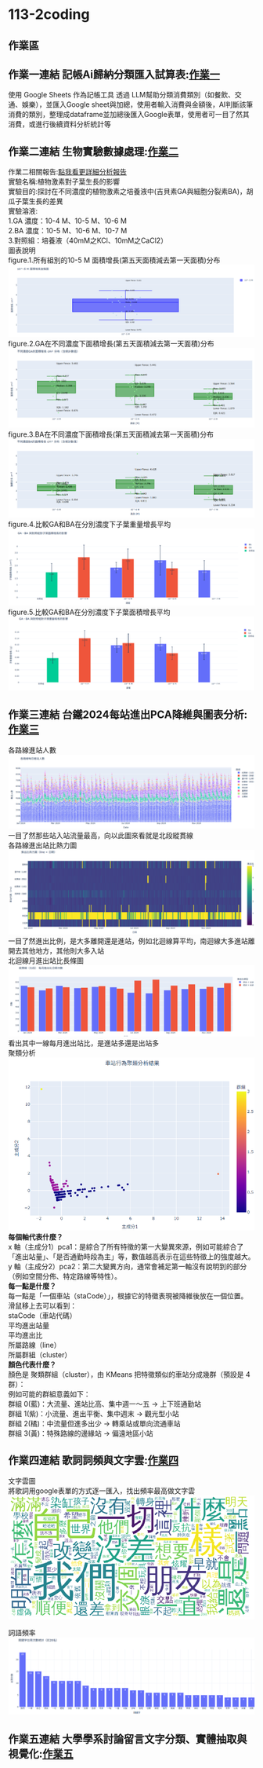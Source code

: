 # 113-2coding
## 作業區  
## **作業一連結 記帳Ai歸納分類匯入試算表:[作業一](https://github.com/kurakanja/113-2coding/blob/main/HW1.ipynb)**  
  
使用 Google Sheets 作為記帳工具 透過 LLM幫助分類消費類別（如餐飲、交通、娛樂），並匯入Google sheet與加總，使用者輸入消費與金額後，AI判斷該筆消費的類別，整理成dataframe並加總後匯入Google表單，使用者可一目了然其消費，或進行後續資料分析統計等    
## **作業二連結 生物實驗數據處理:[作業二](https://github.com/kurakanja/113-2coding/blob/main/%E7%94%9F%E7%89%A9%E6%A4%8D%E7%89%A9%E7%9B%92%E9%AC%9A%E5%9C%96.ipynb)**    　
  
作業二相關報告:[點我看更詳細分析報告](https://docs.google.com/document/d/1_rFbIWTvPx5XcIhLqyhatzQqTHGtSD3INcT09gqsM0k/edit?tab=t.0)  
實驗名稱:植物激素對⼦葉⽣⻑的影響  
實驗目的:探討在不同濃度的植物激素之培養液中(吉貝素GA與細胞分裂素BA)，胡瓜⼦葉⽣⻑的差異  
實驗溶液:  
1.GA 濃度：10-4 M、10-5 M、10-6 M   
2.BA 濃度：10-5 M、10-6 M、10-7 M   
3.對照組：培養液（40mM之KCl、10mM之CaCl2）  
圖表說明  
figure.1.所有組別的10-5 M 面積增長(第五天面積減去第一天面積)分布  ![1](image/fig1.png)  
figure.2.GA在不同濃度下面積增長(第五天面積減去第一天面積)分布  ![2](image/fig2.png)  
figure.3.BA在不同濃度下面積增長(第五天面積減去第一天面積)分布  ![3](image/fig3.png)  
figure.4.比較GA和BA在分別濃度下子葉重量增長平均  ![4](image/fig4.png)  
figure.5.比較GA和BA在分別濃度下子葉面積增長平均  ![5](image/fig5.png)  

## **作業三連結 台鐵2024每站進出PCA降維與圖表分析:[作業三](台鐵2024每站進出PCA降維與圖表分析.ipynb)**   
各路線進站人數 ![進站](image/各路線進站人數.png)  
一目了然那些站入站流量最高，向以此圖來看就是北段縱貫線  
各路線進出站比熱力圖 ![進站](image/進出比熱力圖.png)   
一目了然進出比例，是大多離開還是進站，例如北迴線算平均，南迴線大多進站離開去其他地方，其他則大多入站  
北迴線月進出站比長條圖 ![長條](image/進出比長條圖.png)  
看出其中一線每月進出站比，是進站多還是出站多  
聚類分析<img src="image/聚類分析.png" width="700"/>  
**每個軸代表什麼？**  
x 軸（主成分1）pca1：是綜合了所有特徵的第一大變異來源，例如可能綜合了「進出站量」、「是否通勤時段為主」等，數值越高表示在這些特徵上的強度越大。  
y 軸（主成分2）pca2：第二大變異方向，通常會補足第一軸沒有說明到的部分（例如空間分佈、特定路線等特性）。  
**每一點是什麼？**  
每一點是「一個車站（staCode）」，根據它的特徵表現被降維後放在一個位置。  
滑鼠移上去可以看到：  
staCode（車站代碼）  
平均進出站量  
平均進出比  
所屬路線（line）  
所屬群組（cluster）  
**顏色代表什麼？**  
顏色是 聚類群組（cluster），由 KMeans 把特徵類似的車站分成幾群（預設是 4 群）：  
例如可能的群組意義如下：  
群組 0(藍)：大流量、進站比高、集中週一～五 → 上下班通勤站  
群組 1(紫)：小流量、進出平衡、集中週末 → 觀光型小站  
群組 2(橘)：中流量但進多出少 → 轉乘站或單向流通車站  
群組 3(黃)：特殊路線的邊緣站 → 偏遠地區小站  
  
## **作業四連結 歌詞詞頻與文字雲:[作業四](https://github.com/kurakanja/113-2coding/blob/main/%E6%96%87%E5%AD%97%E5%88%86%E9%A1%9E%E8%AA%B2%E5%A0%82%E7%B7%B4%E7%BF%92(%E8%8D%89%E6%9D%B1%E6%B2%92%E6%9C%89%E6%B4%BE%E5%B0%8D%E5%85%A8%E6%AD%8C%E6%9B%B2%E6%AD%8C%E8%A9%9E).ipynb)**    
  
文字雲圖  
將歌詞用google表單的方式逐一匯入，找出頻率最高做文字雲  
<img src="image/文字雲圖.png" width="700"/>   

詞語頻率  ![詞頻](image/歌詞詞頻.png)  

## **作業五連結 大學學系討論留言文字分類、實體抽取與視覺化:[作業五](大學學系討論留言文字分類.ipynb)**
